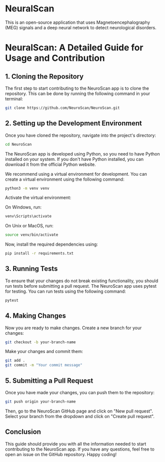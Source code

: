 # NeuralScan
This is an open-source application that uses Magnetoencephalography (MEG) signals and a deep neural network to detect neurological disorders.

# NeuralScan: A Detailed Guide for Usage and Contribution

## 1. Cloning the Repository

The first step to start contributing to the NeuroScan app is to clone the repository. This can be done by running the following command in your terminal:

```bash
git clone https://github.com/NeuroScan/NeuroScan.git
```

## 2. Setting up the Development Environment

Once you have cloned the repository, navigate into the project's directory:

```bash
cd NeuroScan
```

The NeuroScan app is developed using Python, so you need to have Python installed on your system. If you don't have Python installed, you can download it from the official Python website.

We recommend using a virtual environment for development. You can create a virtual environment using the following command:

```bash
python3 -m venv venv
```

Activate the virtual environment:

On Windows, run:

```bash
venv\Scripts\activate
```

On Unix or MacOS, run:

```bash
source venv/bin/activate
```

Now, install the required dependencies using:

```bash
pip install -r requirements.txt
```

## 3. Running Tests

To ensure that your changes do not break existing functionality, you should run tests before submitting a pull request. The NeuroScan app uses pytest for testing. You can run tests using the following command:

```bash
pytest
```

## 4. Making Changes

Now you are ready to make changes. Create a new branch for your changes:

```bash
git checkout -b your-branch-name
```

Make your changes and commit them:

```bash
git add .
git commit -m "Your commit message"
```

## 5. Submitting a Pull Request

Once you have made your changes, you can push them to the repository:

```bash
git push origin your-branch-name
```

Then, go to the NeuroScan GitHub page and click on "New pull request". Select your branch from the dropdown and click on "Create pull request".

## Conclusion

This guide should provide you with all the information needed to start contributing to the NeuroScan app. If you have any questions, feel free to open an issue on the GitHub repository. Happy coding!
